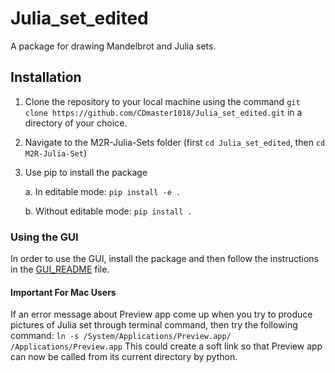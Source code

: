 # Julia_set_edited
A package for drawing Mandelbrot and Julia sets.
## Installation
1. Clone the repository to your local machine using the command
`git clone https://github.com/CDmaster1018/Julia_set_edited.git`
in a directory of your choice.
2. Navigate to the M2R-Julia-Sets folder (first `cd Julia_set_edited`, then `cd M2R-Julia-Set`)
3. Use pip to install the package
    
    a. In editable mode: `pip install -e .`
    
    b. Without editable mode: `pip install .`
### Using the GUI
In order to use the GUI, install the package and then follow the instructions in the [GUI_README](./GUI_README.md) file.
#### Important For Mac Users
If an error message about Preview app come up when you try to produce pictures of Julia set through terminal command, then try the following command:
`ln -s /System/Applications/Preview.app/ /Applications/Preview.app`
This could create a soft link so that Preview app can now be called from its current directory by python.
